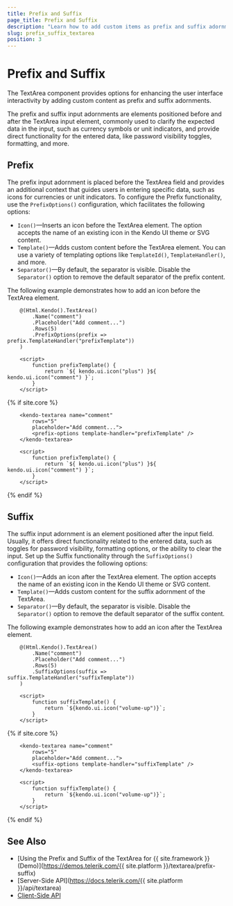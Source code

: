 ```yaml
---
title: Prefix and Suffix
page_title: Prefix and Suffix
description: "Learn how to add custom items as prefix and suffix adornments to enhance the user interface interactivity when using the Telerik UI for {{ site.framework }} TextArea."
slug: prefix_suffix_textarea
position: 3
---
```


# Prefix and Suffix

The TextArea component provides options for enhancing the user interface interactivity by adding custom content as prefix and suffix adornments.

The prefix and suffix input adornments are elements positioned before and after the TextArea input element, commonly used to clarify the expected data in the input, such as currency symbols or unit indicators, and provide direct functionality for the entered data, like password visibility toggles, formatting, and more.

## Prefix

The prefix input adornment is placed before the TextArea field and provides an additional context that guides users in entering specific data, such as icons for currencies or unit indicators. To configure the Prefix functionality, use the `PrefixOptions()` configuration, which facilitates the following options:

* `Icon()`&mdash;Inserts an icon before the TextArea element. The option accepts the name of an existing icon in the Kendo UI theme or SVG content.
* `Template()`&mdash;Adds custom content before the TextArea element. You can use a variety of templating options like `TemplateId()`, `TemplateHandler()`, and more.
* `Separator()`&mdash;By default, the separator is visible. Disable the `Separator()` option to remove the default separator of the prefix content. 

The following example demonstrates how to add an icon before the TextArea element.

```HtmlHelper
    @(Html.Kendo().TextArea()
        .Name("comment")
        .Placeholder("Add comment...")
        .Rows(5)
        .PrefixOptions(prefix => prefix.TemplateHandler("prefixTemplate"))
    )

    <script>
        function prefixTemplate() {
            return `${ kendo.ui.icon("plus") }${ kendo.ui.icon("comment") }`;
        }
    </script>
```
{% if site.core %}
```TagHelper
    <kendo-textarea name="comment"
        rows="5"
        placeholder="Add comment...">
        <prefix-options template-handler="prefixTemplate" />
    </kendo-textarea>

    <script>
        function prefixTemplate() {
            return `${ kendo.ui.icon("plus") }${ kendo.ui.icon("comment") }`;
        }
    </script>
```
{% endif %}

## Suffix

The suffix input adornment is an element positioned after the input field. Usually, it offers direct functionality related to the entered data, such as toggles for password visibility, formatting options, or the ability to clear the input. Set up the Suffix functionality through the `SuffixOptions()` configuration that provides the following options:

* `Icon()`&mdash;Adds an icon after the TextArea element. The option accepts the name of an existing icon in the Kendo UI theme or SVG content.
* `Template()`&mdash;Adds custom content for the suffix adornment of the TextArea.
* `Separator()`&mdash;By default, the separator is visible. Disable the `Separator()` option to remove the default separator of the suffix content. 

The following example demonstrates how to add an icon after the TextArea element.

```HtmlHelper
    @(Html.Kendo().TextArea()
        .Name("comment")
        .Placeholder("Add comment...")
        .Rows(5)
        .SuffixOptions(suffix => suffix.TemplateHandler("suffixTemplate"))
    )

    <script>
        function suffixTemplate() {
            return `${kendo.ui.icon("volume-up")}`;
        }
    </script>
```
{% if site.core %}
```TagHelper
    <kendo-textarea name="comment"
        rows="5"
        placeholder="Add comment...">
        <suffix-options template-handler="suffixTemplate" />
    </kendo-textarea>

    <script>
        function suffixTemplate() {
            return `${kendo.ui.icon("volume-up")}`;
        }
    </script>
```
{% endif %}


## See Also

* [Using the Prefix and Suffix of the TextArea for {{ site.framework }} (Demo)](https://demos.telerik.com/{{ site.platform }}/textarea/prefix-suffix)
* [Server-Side API](https://docs.telerik.com/{{ site.platform }}/api/textarea)
* [Client-Side API](https://docs.telerik.com/kendo-ui/api/javascript/ui/textarea)
